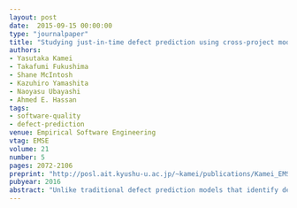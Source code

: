 ```yaml
---
layout: post
date:  2015-09-15 00:00:00
type: "journalpaper"
title: "Studying just-in-time defect prediction using cross-project models"
authors:
- Yasutaka Kamei
- Takafumi Fukushima
- Shane McIntosh
- Kazuhiro Yamashita
- Naoyasu Ubayashi
- Ahmed E. Hassan
tags:
- software-quality
- defect-prediction
venue: Empirical Software Engineering
vtag: EMSE
volume: 21
number: 5
pages: 2072-2106
preprint: "http://posl.ait.kyushu-u.ac.jp/~kamei/publications/Kamei_EMSE2015.pdf"
pubyear: 2016
abstract: "Unlike traditional defect prediction models that identify defect-prone modules, Just-In-Time (JIT) defect prediction models identify defect-inducing changes. As such, JIT defect models can provide earlier feedback for developers, while design decisions are still fresh in their minds. Unfortunately, similar to traditional defect models, JIT models require a large amount of training data, which is not available when projects are in initial development phases. To address this limitation in traditional defect prediction, prior work has proposed cross-project models, i.e., models learned from other projects with sufficient history. However, cross-project models have not yet been explored in the context of JIT prediction. Therefore, in this study, we empirically evaluate the performance of JIT models in a cross-project context. Through an empirical study on 11 open source projects, we find that while JIT models rarely perform well in a cross-project context, their performance tends to improve when using approaches that: (1) select models trained using other projects that are similar to the testing project, (2) combine the data of several other projects to produce a larger pool of training data, and (3) combine the models of several other projects to produce an ensemble model. Our findings empirically confirm that JIT models learned using other projects are a viable solution for projects with limited historical data. However, JIT models tend to perform best in a cross-project context when the data used to learn them are carefully selected."
---
```

